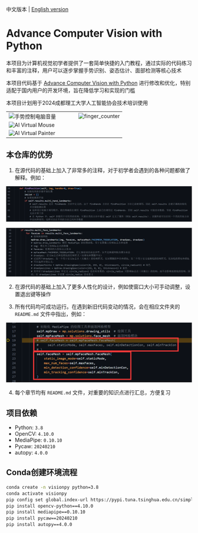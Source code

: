 中文版本 | [English version](https://github.com/Diraw/Advance-Computer-Vision-with-Python/tree/main_en)

# Advance Computer Vision with Python

本项目为计算机视觉初学者提供了一套简单快捷的入门教程，通过实际的代码练习和丰富的注释，用户可以逐步掌握手势识别、姿态估计、面部检测等核心技术

本项目代码基于 [Advance Computer Vision with Python](https://www.computervision.zone/courses/advance-computer-vision-with-python/) 进行修改和优化，特别适配于国内用户的开发环境，旨在降低学习和实现的门槛

本项目计划用于2024成都理工大学人工智能协会技术培训使用

<table width="100%">
  <tr>
    <td width="60%"><img src="./pics/手势控制电脑音量.gif" alt="手势控制电脑音量" style="width: 100%;"></td>
    <td width="40%"><img src="./pics/finger_counter.gif" alt="finger_counter" style="width: 100%;"></td>
  </tr>
  <tr>
    <td colspan="2"><img src="./pics/AI Virtual Mouse.gif" alt="AI Virtual Mouse" style="width: 100%;"></td>
  </tr>
  <tr>
    <td colspan="2"><img src="./pics/AI Virtual Painter.gif" alt="AI Virtual Painter" style="width: 100%;"></td>
  </tr>
</table>

## 本仓库的优势

1. 在源代码的基础上加入了非常多的注释，对于初学者会遇到的各种问题都做了解释。例如：

![1](./pics/1.png)

![2](./pics/2.png)

2. 在源代码的基础上加入了更多人性化的设计，例如使窗口大小可手动调整，设置退出键等操作

3. 所有代码均可成功运行。在遇到新旧代码变动的情况，会在相应文件夹的 `README.md` 文件中指出，例如：

![3](./Chapter%204%20Face%20Mesh/pics/关键字传参.png)

4. 每个章节均有 `README.md` 文件，对重要的知识点进行汇总，方便复习

## 项目依赖

- Python: `3.8`
- OpenCV: `4.10.0`
- MediaPipe: `0.10.10`
- Pycaw: `20240210`
- autopy: `4.0.0`

## Conda创建环境流程

```bash
conda create -n visionpy python=3.8
conda activate visionpy
pip config set global.index-url https://pypi.tuna.tsinghua.edu.cn/simple
pip install opencv-python==4.10.0
pip install mediapipe==0.10.10
pip install pycaw==20240210
pip install autopy==4.0.0
```


